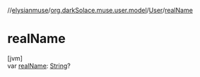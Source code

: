 //[elysianmuse](../../../index.md)/[org.darkSolace.muse.user.model](../index.md)/[User](index.md)/[realName](real-name.md)

# realName

[jvm]\
var [realName](real-name.md): [String](https://kotlinlang.org/api/latest/jvm/stdlib/kotlin/-string/index.html)?
